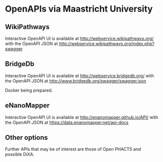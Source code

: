 # OpenAPIs via Maastricht University

## WikiPathways

Interactive OpenAPI UI is available at http://webservice.wikipathways.org/ with the OpenAPI JSON at http://webservice.wikipathways.org/index.php?swagger

## BridgeDb

Interactive OpenAPI UI is available at http://webservice.bridgedb.org/ with the OpenAPI JSON at http://www.bridgedb.org/swagger/swagger.json

Docker being prepared.

## eNanoMapper

Interactive OpenAPI UI is available at http://enanomapper.github.io/API/ with the OpenAPI JSON at https://data.enanomapper.net/api-docs


## Other options

Further APIs that may be of interest are those of Open PHACTS and possible DiXA.
